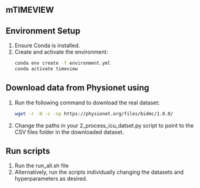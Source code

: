 ## mTIMEVIEW

## Environment Setup
1. Ensure Conda is installed.
2. Create and activate the environment:
   ```bash
   conda env create -f environment.yml
   conda activate timeview

## Download data from Physionet using
1. Run the following command to download the real dataset:

   ```bash
   wget -r -N -c -np https://physionet.org/files/bidmc/1.0.0/

2. Change the paths in your 2_process_icu_datset.py script to point to the CSV files folder in the downloaded dataset.

## Run scripts
1. Run the run_all.sh file
2. Alternatively, run the scripts individually changing the datasets and hyperparameters as desired.

